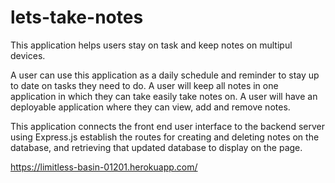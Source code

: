# lets-take-notes

This application helps users stay on task and keep notes on multipul devices.

A user can use this application as a daily schedule and reminder to stay up to date on tasks they need to do.
A user will keep all notes in one application in which they can take easily take notes on.
A user will have an deployable application where they can view, add and remove notes.

This application connects the front end user interface to the backend server using Express.js establish the routes for creating and deleting notes on the database, and retrieving that updated database to display on the page.

https://limitless-basin-01201.herokuapp.com/
